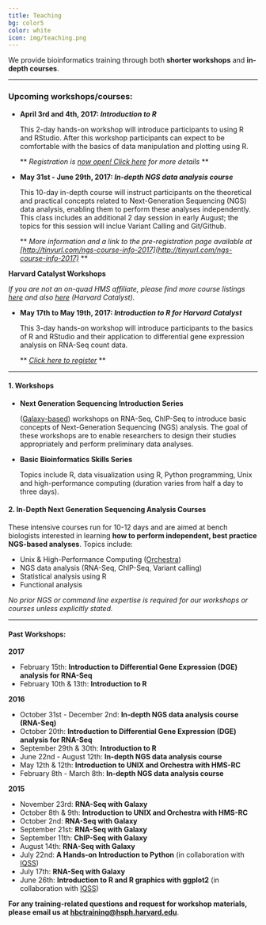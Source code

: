 ```yaml
---
title: Teaching
bg: color5
color: white
icon: img/teaching.png
---
```


We provide bioinformatics training through both **shorter workshops** and **in-depth courses**.

---

### Upcoming workshops/courses:

* **April 3rd and 4th, 2017: *Introduction to R***

  This 2-day hands-on workshop will introduce participants to using R and RStudio. After this workshop participants can expect to be comfortable with the basics of data manipulation and plotting using R.
  
  ** *Registration is [now open! Click here](https://wiki.harvard.edu/confluence/pages/viewpage.action?pageId=214443667) for more details* **
  
* **May 31st - June 29th, 2017: *In-depth NGS data analysis course***
  
  This 10-day in-depth course will instruct participants on the theoretical and practical concepts related to Next-Generation Sequencing (NGS) data analysis, enabling them to perform these analyses independently. This class includes an additional 2 day session in early August; the topics for this session will inclue Variant Calling and Git/Github.
    
    ** *More information and a link to the pre-registration page available at [http://tinyurl.com/ngs-course-info-2017](http://tinyurl.com/ngs-course-info-2017)* **
  
**Harvard Catalyst Workshops**

  *If you are not an on-quad HMS affiliate, please find more course listings [here](http://bioinformatics.sph.harvard.edu/training/#upcoming-workshopscourses) and also [here](http://catalyst.harvard.edu/services/bioinformatics-workshops/) (Harvard Catalyst).*

* **May 17th to May 19th, 2017: *Introduction to R for Harvard Catalyst***

  This 3-day hands-on workshop will introduce participants to the basics of R and RStudio and their application to differential gene expression analysis on RNA-Seq count data. 
  
  ** *[Click here to register](http://catalyst.harvard.edu/services/bioinformatics-workshops/intro-to-r.html)* **
 
---

#### 1. Workshops 

* **Next Generation Sequencing Introduction Series**

	([Galaxy-based](https://wiki.galaxyproject.org/)) workshops on RNA-Seq, ChIP-Seq to introduce basic concepts of Next-Generation Sequencing (NGS) analysis. The goal of these workshops are to enable researchers to design their studies appropriately and perform preliminary data analyses.

* **Basic Bioinformatics Skills Series**	

	Topics include R, data visualization using R, Python programming, Unix and high-performance computing (duration varies from half a day to three days).

#### 2.  In-Depth Next Generation Sequencing Analysis Courses

These intensive courses run for 10-12 days and are aimed at bench biologists interested in learning **how to perform independent, best practice NGS-based analyses**. Topics include:

- Unix & High-Performance Computing ([Orchestra](https://rc.hms.harvard.edu/#orchestra))
- NGS data analysis (RNA-Seq, ChIP-Seq, Variant calling)
- Statistical analysis using R
- Functional analysis


*No prior NGS or command line expertise is required for our workshops or courses unless explicitly stated.*

---

#### Past Workshops:

**2017**

* February 15th: **Introduction to Differential Gene Expression (DGE) analysis for RNA-Seq**
* February 10th & 13th: **Introduction to R**

**2016**

* October 31st - December 2nd: **In-depth NGS data analysis course (RNA-Seq)**
* October 20th: **Introduction to Differential Gene Expression (DGE) analysis for RNA-Seq**
* September 29th & 30th: **Introduction to R**
* June 22nd - August 12th: **In-depth NGS data analysis course**
* May 12th & 12th: **Introduction to UNIX and Orchestra with HMS-RC**
* February 8th - March 8th: **In-depth NGS data analysis course**

**2015**

* November 23rd: **RNA-Seq with Galaxy**
* October 8th & 9th: **Introduction to UNIX and Orchestra with HMS-RC**
* October 2nd: **RNA-Seq with Galaxy**
* September 21st: **RNA-Seq with Galaxy**
* September 11th: **ChIP-Seq with Galaxy**
* August 14th: **RNA-Seq with Galaxy**
* July 22nd: **A Hands-on Introduction to Python** (in collaboration with [IQSS](http://www.iq.harvard.edu/))
* July 17th: **RNA-Seq with Galaxy**
* June 26th: **Introduction to R and R graphics with ggplot2** (in collaboration with [IQSS](http://www.iq.harvard.edu/))

**For any training-related questions and request for workshop materials, please email us at [hbctraining@hsph.harvard.edu](mailto:hbctraining@hsph.harvard.edu)**.
